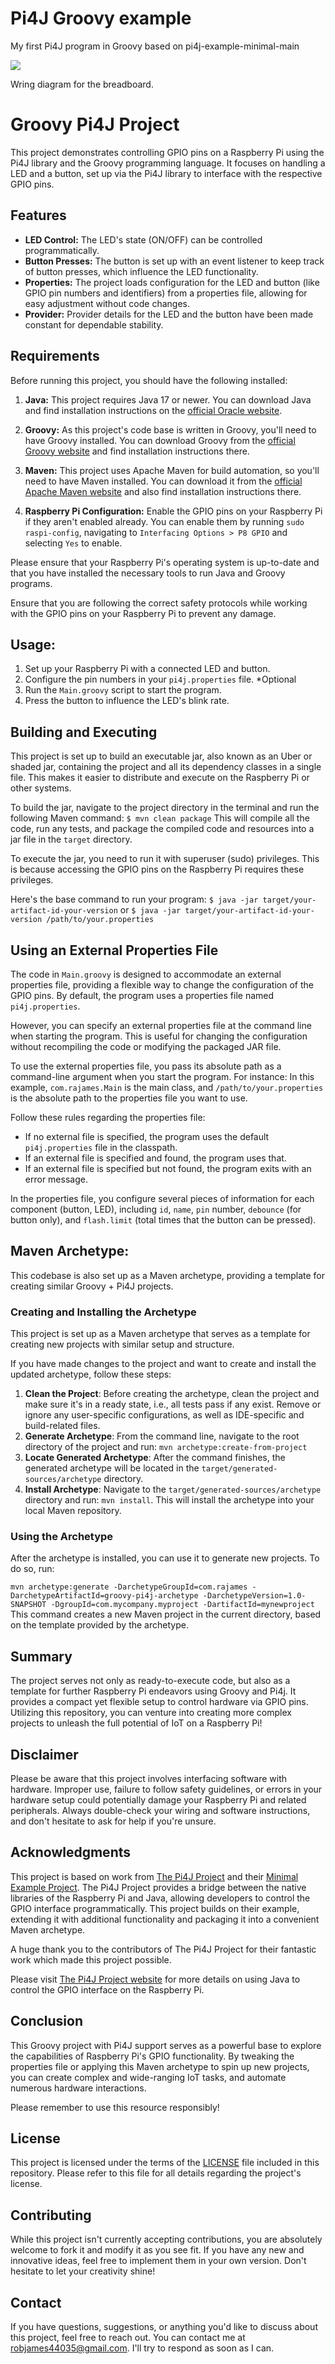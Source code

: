 # Pi4J Groovy example

My first Pi4J program in Groovy based on pi4j-example-minimal-main

![](/home/pi/PROJECTS/IdeaProjects/groovy-pi4j/etc/led-button_bb.png)

Wring diagram for the breadboard.

# Groovy Pi4J Project

This project demonstrates controlling GPIO pins on a Raspberry Pi using the Pi4J library and the Groovy programming language. It focuses on handling a LED and a button, set up via the Pi4J library to interface with the respective GPIO pins.

## Features

- **LED Control:** The LED's state (ON/OFF) can be controlled programmatically.
- **Button Presses:** The button is set up with an event listener to keep track of button presses, which influence the LED functionality.
- **Properties:** The project loads configuration for the LED and button (like GPIO pin numbers and identifiers) from a properties file, allowing for easy adjustment without code changes.
- **Provider:** Provider details for the LED and the button have been made constant for dependable stability.

## Requirements

Before running this project, you should have the following installed:

1. **Java:** This project requires Java 17 or newer. You can download Java and find installation instructions on the [official Oracle website](https://www.oracle.com/java/technologies/javase-jdk11-downloads.html).

2. **Groovy:** As this project's code base is written in Groovy, you'll need to have Groovy installed. You can download Groovy from the [official Groovy website](https://groovy.apache.org/download.html) and find installation instructions there.

3. **Maven:** This project uses Apache Maven for build automation, so you'll need to have Maven installed. You can download it from the [official Apache Maven website](https://maven.apache.org/download.cgi) and also find installation instructions there.

4. **Raspberry Pi Configuration:** Enable the GPIO pins on your Raspberry Pi if they aren't enabled already. You can enable them by running `sudo raspi-config`, navigating to `Interfacing Options > P8 GPIO` and selecting `Yes` to enable.

Please ensure that your Raspberry Pi's operating system is up-to-date and that you have installed the necessary tools to run Java and Groovy programs.

Ensure that you are following the correct safety protocols while working with the GPIO pins on your Raspberry Pi to prevent any damage.

## Usage:

1. Set up your Raspberry Pi with a connected LED and button.
2. Configure the pin numbers in your `pi4j.properties` file. *Optional
3. Run the `Main.groovy` script to start the program.
4. Press the button to influence the LED's blink rate.

## Building and Executing

This project is set up to build an executable jar, also known as an Uber or shaded jar, containing the project and all its dependency classes in a single file. This makes it easier to distribute and execute on the Raspberry Pi or other systems.

To build the jar, navigate to the project directory in the terminal and run the following Maven command: `$ mvn clean package`
This will compile all the code, run any tests, and package the compiled code and resources into a jar file in the `target` directory.

To execute the jar, you need to run it with superuser (sudo) privileges. This is because accessing the GPIO pins on the Raspberry Pi requires these privileges.

Here's the base command to run your program:
`$ java -jar target/your-artifact-id-your-version`
or
`$ java -jar target/your-artifact-id-your-version /path/to/your.properties`

## Using an External Properties File

The code in `Main.groovy` is designed to accommodate an external properties file, providing a flexible way to change the configuration of the GPIO pins. By default, the program uses a properties file named `pi4j.properties`.

However, you can specify an external properties file at the command line when starting the program. This is useful for changing the configuration without recompiling the code or modifying the packaged JAR file.

To use the external properties file, you pass its absolute path as a command-line argument when you start the program. For instance:
In this example, `com.rajames.Main` is the main class, and `/path/to/your.properties` is the absolute path to the properties file you want to use.

Follow these rules regarding the properties file:

- If no external file is specified, the program uses the default `pi4j.properties` file in the classpath.
- If an external file is specified and found, the program uses that.
- If an external file is specified but not found, the program exits with an error message.

In the properties file, you configure several pieces of information for each component (button, LED), including `id`, `name`, `pin` number, `debounce` (for button only), and `flash.limit` (total times that the button can be pressed).

## Maven Archetype:

This codebase is also set up as a Maven archetype, providing a template for creating similar Groovy + Pi4J projects.

### Creating and Installing the Archetype

This project is set up as a Maven archetype that serves as a template for creating new projects with similar setup and structure.

If you have made changes to the project and want to create and install the updated archetype, follow these steps:

1. **Clean the Project**: Before creating the archetype, clean the project and make sure it's in a ready state, i.e., all tests pass if any exist. Remove or ignore any user-specific configurations, as well as IDE-specific and build-related files.
2. **Generate Archetype**: From the command line, navigate to the root directory of the project and run: `mvn archetype:create-from-project`
3. **Locate Generated Archetype**: After the command finishes, the generated archetype will be located in the `target/generated-sources/archetype` directory.
4. **Install Archetype**: Navigate to the `target/generated-sources/archetype` directory and run: `mvn install`. This will install the archetype into your local Maven repository.

### Using the Archetype

After the archetype is installed, you can use it to generate new projects. To do so, run:

`mvn archetype:generate -DarchetypeGroupId=com.rajames -DarchetypeArtifactId=groovy-pi4j-archetype -DarchetypeVersion=1.0-SNAPSHOT -DgroupId=com.mycompany.myproject -DartifactId=mynewproject`
This command creates a new Maven project in the current directory, based on the template provided by the archetype.

## Summary

The project serves not only as ready-to-execute code, but also as a template for further Raspberry Pi endeavors using Groovy and Pi4j. It provides a compact yet flexible setup to control hardware via GPIO pins. Utilizing this repository, you can venture into creating more complex projects to unleash the full potential of IoT on a Raspberry Pi!

## Disclaimer

Please be aware that this project involves interfacing software with hardware. Improper use, failure to follow safety guidelines, or errors in your hardware setup could potentially damage your Raspberry Pi and related peripherals. Always double-check your wiring and software instructions, and don't hesitate to ask for help if you're unsure.

## Acknowledgments

This project is based on work from [The Pi4J Project](https://pi4j.com/) and their [Minimal Example Project](https://github.com/Pi4J/pi4j-example-minimal). The Pi4J Project provides a bridge between the native libraries of the Raspberry Pi and Java, allowing developers to control the GPIO interface programmatically. This project builds on their example, extending it with additional functionality and packaging it into a convenient Maven archetype.

A huge thank you to the contributors of The Pi4J Project for their fantastic work which made this project possible.

Please visit [The Pi4J Project website](https://pi4j.com/) for more details on using Java to control the GPIO interface on the Raspberry Pi.

## Conclusion

This Groovy project with Pi4J support serves as a powerful base to explore the capabilities of Raspberry Pi's GPIO functionality. By tweaking the properties file or applying this Maven archetype to spin up new projects, you can create complex and wide-ranging IoT tasks, and automate numerous hardware interactions.

Please remember to use this resource responsibly!

## License

This project is licensed under the terms of the [LICENSE](LICENSE) file included in this repository. Please refer to this file for all details regarding the project's license.

## Contributing

While this project isn't currently accepting contributions, you are absolutely welcome to fork it and modify it as you see fit. If you have any new and innovative ideas, feel free to implement them in your own version. Don't hesitate to let your creativity shine!

## Contact

If you have questions, suggestions, or anything you'd like to discuss about this project, feel free to reach out. You can contact me at [robjames44035@gmail.com](mailto:robjames44035@gmail.com). I'll try to respond as soon as I can. 


